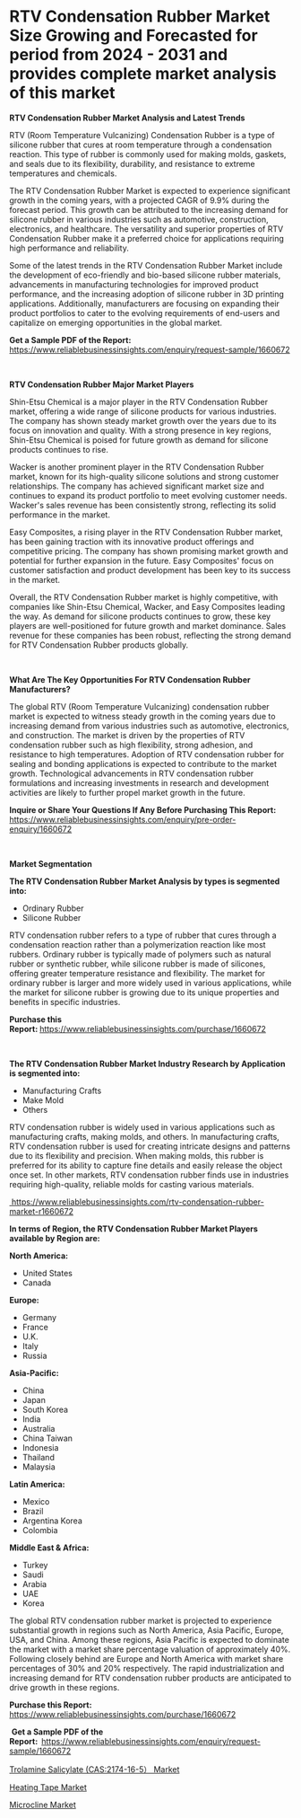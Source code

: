 <p><h1>RTV Condensation Rubber Market Size Growing and Forecasted for period from 2024 - 2031 and provides complete market analysis of this market</h1></p><p><strong>RTV Condensation Rubber Market Analysis and Latest Trends</strong></p>
<p><p>RTV (Room Temperature Vulcanizing) Condensation Rubber is a type of silicone rubber that cures at room temperature through a condensation reaction. This type of rubber is commonly used for making molds, gaskets, and seals due to its flexibility, durability, and resistance to extreme temperatures and chemicals.</p><p>The RTV Condensation Rubber Market is expected to experience significant growth in the coming years, with a projected CAGR of 9.9% during the forecast period. This growth can be attributed to the increasing demand for silicone rubber in various industries such as automotive, construction, electronics, and healthcare. The versatility and superior properties of RTV Condensation Rubber make it a preferred choice for applications requiring high performance and reliability.</p><p>Some of the latest trends in the RTV Condensation Rubber Market include the development of eco-friendly and bio-based silicone rubber materials, advancements in manufacturing technologies for improved product performance, and the increasing adoption of silicone rubber in 3D printing applications. Additionally, manufacturers are focusing on expanding their product portfolios to cater to the evolving requirements of end-users and capitalize on emerging opportunities in the global market.</p></p>
<p><strong>Get a Sample PDF of the Report:&nbsp;</strong> <a href="https://www.reliablebusinessinsights.com/enquiry/request-sample/1660672">https://www.reliablebusinessinsights.com/enquiry/request-sample/1660672</a></p>
<p>&nbsp;</p>
<p><strong>RTV Condensation Rubber Major Market Players</strong></p>
<p><p>Shin-Etsu Chemical is a major player in the RTV Condensation Rubber market, offering a wide range of silicone products for various industries. The company has shown steady market growth over the years due to its focus on innovation and quality. With a strong presence in key regions, Shin-Etsu Chemical is poised for future growth as demand for silicone products continues to rise.</p><p>Wacker is another prominent player in the RTV Condensation Rubber market, known for its high-quality silicone solutions and strong customer relationships. The company has achieved significant market size and continues to expand its product portfolio to meet evolving customer needs. Wacker's sales revenue has been consistently strong, reflecting its solid performance in the market.</p><p>Easy Composites, a rising player in the RTV Condensation Rubber market, has been gaining traction with its innovative product offerings and competitive pricing. The company has shown promising market growth and potential for further expansion in the future. Easy Composites' focus on customer satisfaction and product development has been key to its success in the market.</p><p>Overall, the RTV Condensation Rubber market is highly competitive, with companies like Shin-Etsu Chemical, Wacker, and Easy Composites leading the way. As demand for silicone products continues to grow, these key players are well-positioned for future growth and market dominance. Sales revenue for these companies has been robust, reflecting the strong demand for RTV Condensation Rubber products globally.</p></p>
<p>&nbsp;</p>
<p><strong>What Are The Key Opportunities For RTV Condensation Rubber Manufacturers?</strong></p>
<p><p>The global RTV (Room Temperature Vulcanizing) condensation rubber market is expected to witness steady growth in the coming years due to increasing demand from various industries such as automotive, electronics, and construction. The market is driven by the properties of RTV condensation rubber such as high flexibility, strong adhesion, and resistance to high temperatures. Adoption of RTV condensation rubber for sealing and bonding applications is expected to contribute to the market growth. Technological advancements in RTV condensation rubber formulations and increasing investments in research and development activities are likely to further propel market growth in the future.</p></p>
<p><strong>Inquire or Share Your Questions If Any Before Purchasing This Report:</strong> <a href="https://www.reliablebusinessinsights.com/enquiry/pre-order-enquiry/1660672">https://www.reliablebusinessinsights.com/enquiry/pre-order-enquiry/1660672</a></p>
<p>&nbsp;</p>
<p><strong>Market Segmentation</strong></p>
<p><strong>The RTV Condensation Rubber Market Analysis by types is segmented into:</strong></p>
<p><ul><li>Ordinary Rubber</li><li>Silicone Rubber</li></ul></p>
<p><p>RTV condensation rubber refers to a type of rubber that cures through a condensation reaction rather than a polymerization reaction like most rubbers. Ordinary rubber is typically made of polymers such as natural rubber or synthetic rubber, while silicone rubber is made of silicones, offering greater temperature resistance and flexibility. The market for ordinary rubber is larger and more widely used in various applications, while the market for silicone rubber is growing due to its unique properties and benefits in specific industries.</p></p>
<p><strong>Purchase this Report:&nbsp;</strong><a href="https://www.reliablebusinessinsights.com/purchase/1660672">https://www.reliablebusinessinsights.com/purchase/1660672</a></p>
<p>&nbsp;</p>
<p><strong>The RTV Condensation Rubber Market Industry Research by Application is segmented into:</strong></p>
<p><ul><li>Manufacturing Crafts</li><li>Make Mold</li><li>Others</li></ul></p>
<p><p>RTV condensation rubber is widely used in various applications such as manufacturing crafts, making molds, and others. In manufacturing crafts, RTV condensation rubber is used for creating intricate designs and patterns due to its flexibility and precision. When making molds, this rubber is preferred for its ability to capture fine details and easily release the object once set. In other markets, RTV condensation rubber finds use in industries requiring high-quality, reliable molds for casting various materials.</p></p>
<p><a href="https://www.reliablebusinessinsights.com/rtv-condensation-rubber-market-r1660672">&nbsp;https://www.reliablebusinessinsights.com/rtv-condensation-rubber-market-r1660672</a></p>
<p><strong>In terms of Region, the RTV Condensation Rubber Market Players available by Region are:</strong></p>
<p>
    <p> <strong> North America: </strong>
        <ul>
            <li>United States</li>
            <li>Canada</li>
        </ul>
        </p> 
    <p> <strong> Europe: </strong>
        <ul>
            <li>Germany</li>
            <li>France</li>
            <li>U.K.</li>
            <li>Italy</li>
            <li>Russia</li>
        </ul>
        </p> 
    <p> <strong> Asia-Pacific: </strong>
        <ul>
            <li>China</li>
            <li>Japan</li>
            <li>South Korea</li>
            <li>India</li>
            <li>Australia</li>
            <li>China Taiwan</li>
            <li>Indonesia</li>
            <li>Thailand</li>
            <li>Malaysia</li>
        </ul>
        </p> 
    <p> <strong> Latin America: </strong>
        <ul>
            <li>Mexico</li>
            <li>Brazil</li>
            <li>Argentina Korea</li>
            <li>Colombia</li>
        </ul>
        </p> 
    <p> <strong> Middle East & Africa: </strong>
        <ul>
            <li>Turkey</li>
            <li>Saudi</li>
            <li>Arabia</li>
            <li>UAE</li>
            <li>Korea</li>
        </ul>
    </p>
    </p>
<p><p>The global RTV condensation rubber market is projected to experience substantial growth in regions such as North America, Asia Pacific, Europe, USA, and China. Among these regions, Asia Pacific is expected to dominate the market with a market share percentage valuation of approximately 40%. Following closely behind are Europe and North America with market share percentages of 30% and 20% respectively. The rapid industrialization and increasing demand for RTV condensation rubber products are anticipated to drive growth in these regions.</p></p>
<p><strong>Purchase this Report: </strong><a href="https://www.reliablebusinessinsights.com/purchase/1660672">https://www.reliablebusinessinsights.com/purchase/1660672</a></p>
<p>&nbsp;<strong>Get a Sample PDF of the Report:&nbsp;&nbsp;</strong><a href="https://www.reliablebusinessinsights.com/enquiry/request-sample/1660672">https://www.reliablebusinessinsights.com/enquiry/request-sample/1660672</a></p>
<p><strong></strong></p>
<p><p><a href="https://github.com/huqhwmcs55/Market-Research-Report-List-1/blob/main/trolamine-salicylate-cas2174-16-5-market.md">Trolamine Salicylate (CAS:2174-16-5） Market</a></p><p><a href="https://github.com/kumertitash/Market-Research-Report-List-1/blob/main/heating-tape-market.md">Heating Tape Market</a></p><p><a href="https://github.com/amapolalg/Market-Research-Report-List-1/blob/main/microcline-market.md">Microcline Market</a></p></p>